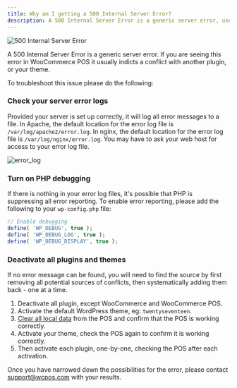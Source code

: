 ```yaml
---
title: Why am I getting a 500 Internal Server Error?
description: A 500 Internal Server Error is a generic server error, usually caused by plugin or theme conflict. 
---
```


![500 Internal Server Error](https://wcpos.com/wp-content/uploads/2017/01/500-internal-server-error.png "Example of Internal Server Error message")

A 500 Internal Server Error is a generic server error. 
If you are seeing this error in WooCommerce POS it usually indicts a conflict with another plugin, or your theme. 

To troubleshoot this issue please do the following:

### Check your server error logs

Provided your server is set up correctly, it will log all error messages to a file. 
In Apache, the default location for the error log file is `/var/log/apache2/error.log`. 
In nginx, the default location for the error log file is `/var/log/nginx/error.log`. 
You may have to ask your web host for access to your error log file.

![error_log](https://wcpos.com/wp-content/uploads/2017/01/error_log.png "Example of error log")

### Turn on PHP debugging

If there is nothing in your error log files, it's possible that PHP is suppressing all error reporting. 
To enable error reporting, please add the following to your `wp-config.php` file:

```php
// Enable debugging
define( 'WP_DEBUG', true );
define( 'WP_DEBUG_LOG', true );
define( 'WP_DEBUG_DISPLAY', true );
```

### Deactivate all plugins and themes

If no error message can be found, you will need to find the source by first removing all potential sources of conflicts, then systematically adding them back - one at a time.

1. Deactivate all plugin, except WooCommerce and WooCommerce POS.
2. Activate the default WordPress theme, eg: `twentyseventeen`.
3. [Clear all local data](clear-local-data.md) from the POS and confirm that the POS is working correctly.
4. Activate your theme, check the POS again to confirm it is working correctly.
5. Then activate each plugin, one-by-one, checking the POS after each activation.

Once you have narrowed down the possibilities for the error, please contact [support@wcpos.com](mailto:support@wcpos.com) with your results.